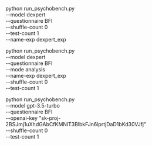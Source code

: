 <!-- Running on Dexpert -->
python run_psychobench.py \
  --model dexpert \
  --questionnaire BFI \
  --shuffle-count 0 \
  --test-count 1 \
  --name-exp dexpert_exp

<!-- Analysis on Dexpert -->
python run_psychobench.py \
  --model dexpert \
  --questionnaire BFI \
  --mode analysis \
  --name-exp dexpert_exp \
  --shuffle-count 0 \
  --test-count 1

<!-- Running on GPT -->
python run_psychobench.py \
  --model gpt-3.5-turbo \
  --questionnaire BFI \
  --openai-key "sk-proj-2BSJmj1uXhdGAbCfKMNlT3BlbkFJn6lprtjDaD1bKd30VJfj" \
  --shuffle-count 0 \
  --test-count 1